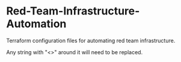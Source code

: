 # Red-Team-Infrastructure-Automation
Terraform configuration files for automating red team infrastructure.

Any string with "<>" around it will need to be replaced. 
